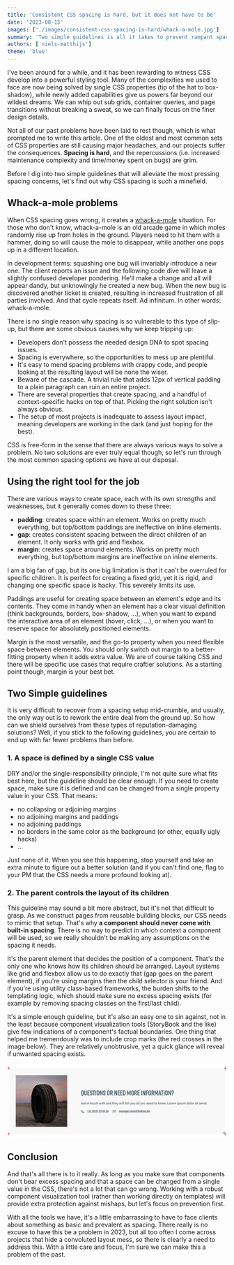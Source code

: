 ```yaml
---
title: 'Consistent CSS spacing is hard, but it does not have to be'
date: '2023-08-15'
images: ['./images/consistent-css-spacing-is-hard/whack-a-mole.jpg']
summary: 'Two simple guidelines is all it takes to prevent rampant spacing issues from turning your expertly crafted project into an endless game of whack-a-mole.'
authors: ['niels-matthijs']
theme: 'blue'
---
```


I've been around for a while, and it has been rewarding to witness CSS develop into a powerful styling tool. Many of the complexities we used to face
are now being solved by single CSS properties (tip of the hat to box-shadow), while newly added capabilities give us powers far beyond our
wildest dreams. We can whip out sub grids, container queries, and page transitions without breaking a sweat, so we can finally focus on the
finer design details.

Not all of our past problems have been laid to rest though, which is what prompted me to write this article. One of the oldest and most common sets of
CSS properties are still causing major headaches, and our projects suffer the consequences. **Spacing is hard**, and the
repercussions (i.e. increased maintenance complexity and time/money spent on bugs) are grim.

Before I dig into two simple guidelines that will alleviate the most pressing spacing concerns, let's find out why CSS spacing is such a minefield.

## Whack-a-mole problems

When CSS spacing goes wrong, it creates a [whack-a-mole](https://idioms.thefreedictionary.com/whack-a-mole) situation. For those who don't know, whack-a-mole is
an old arcade game in which moles randomly rise up from holes in the ground. Players need to hit them with a hammer, doing so will cause the mole to disappear,
while another one pops up in a different location.

In development terms: squashing one bug will invariably introduce a new one. The client reports an issue and the following code dive
will leave a slightly confused developer pondering. He'll make a change and all will appear dandy, but unknowingly he
created a new bug. When the new bug is discovered another ticket is created, resulting in increased frustration of all
parties involved. And that cycle repeats itself. Ad infinitum. In other words: whack-a-mole.

There is no single reason why spacing is so vulnerable to this type of slip-up, but there are some obvious causes why we keep tripping up:

- Developers don't possess the needed design DNA to spot spacing issues.
- Spacing is everywhere, so the opportunities to mess up are plentiful.
- It's easy to mend spacing problems with crappy code, and people looking at the resulting layout will be none the wiser.
- Beware of the cascade. A trivial rule that adds 12px of vertical padding to a plain paragraph can ruin an entire project.
- There are several properties that create spacing, and a handful of context-specific hacks on top of that. Picking the right solution isn't always obvious.
- The setup of most projects is inadequate to assess layout impact, meaning developers are working in the dark (and just hoping for the best).

CSS is free-form in the sense that there are always various ways to solve a problem. No two solutions are ever truly equal though, so let's run through the most
common spacing options we have at our disposal.

## Using the right tool for the job

There are various ways to create space, each with its own strengths and weaknesses, but it generally comes down to these three:

- **padding**: creates space within an element. Works on pretty much everything, but top/bottom paddings are ineffective on inline elements.
- **gap**: creates consistent spacing between the direct children of an element. It only works with grid and flexbox.
- **margin**: creates space around elements. Works on pretty much everything, but top/bottom margins are ineffective on inline elements.

I am a big fan of gap, but its one big limitation is that it can't be overruled for specific children. It is perfect for creating
a fixed grid, yet it is rigid, and changing one specific space is hacky. This severely limits its use.

Paddings are useful for creating space between an element's edge and its contents. They come in handy when an element has a clear visual definition
(think backgrounds, borders, box-shadow, ...), when you want to expand the interactive area of an element (hover, click, ...), or when you want to
reserve space for absolutely positioned elements.

Margin is the most versatile, and the go-to property when you need flexible space between elements.
You should only switch out margin to a better-fitting property when it adds extra value. We are of course talking CSS and there
will be specific use cases that require craftier solutions. As a starting point though, margin is your best bet.

## Two Simple guidelines

It is very difficult to recover from a spacing setup mid-crumble, and usually, the only way out is to rework the entire deal
from the ground up. So how can we shield ourselves from these types of reputation-damaging solutions? Well, if you stick to the following guidelines, you are
certain to end up with far fewer problems than before.

### 1. A space is defined by a single CSS value

DRY and/or the single-responsibility principle, I'm not quite sure what fits best here, but the guideline should be clear enough. If you need to create
space, make sure it is defined and can be changed from a single property value in your CSS. That means:

- no collapsing or adjoining margins
- no adjoining margins and paddings
- no adjoining paddings
- no borders in the same color as the background (or other, equally ugly hacks)
- ...

Just none of it. When you see this happening, stop yourself and take an extra minute to figure out a better solution (and if you can't find one, flag to
your PM that the CSS needs a more profound looking at).

### 2. The parent controls the layout of its children

This guideline may sound a bit more abstract, but it's not that difficult to grasp. As we construct pages from reusable building blocks, our CSS needs to mimic that setup.
That's why **a component should never come with built-in spacing**. There is no way to predict in which context a component will be used, so we really shouldn't be making
any assumptions on the spacing it needs.

It's the parent element that decides the position of a component. That's the only one who knows how its children should be arranged. Layout
systems like grid and flexbox allow us to do exactly that (gap goes on the parent element), if you're using margins then the child selector is your friend. And if
you're using utility class-based frameworks, the burden shifts to the templating logic, which should make sure no excess spacing exists (for example by removing spacing
classes on the first/last child).

It's a simple enough guideline, but it's also an easy one to sin against, not in the least because component visualization tools (StoryBook and the like) give few
indications of a component's factual boundaries. One thing that helped me tremendously was to include crop marks (the red crosses in the image below). They
are relatively unobtrusive, yet a quick glance will reveal if unwanted spacing exists.

![Example of crop marks](./images/consistent-css-spacing-is-hard/cropmark.jpg)

## Conclusion

And that's all there is to it really. As long as you make sure that components don't bear excess spacing and that a space can be changed from a single value in the CSS, there's
not a lot that can go wrong. Working with a robust component visualization tool (rather than working directly on templates) will provide extra protection against mishaps, but
let's focus on prevention first.

With all the tools we have, it's a little embarrassing to have to face clients about something as basic and prevalent as spacing. There really is no
excuse to have this be a problem in 2023, but all too often I come across projects that hide a convoluted layout mess, so there is clearly a need to address this.
With a little care and focus, I'm sure we can make this a problem of the past.
